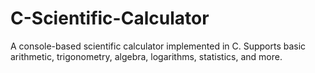# C-Scientific-Calculator
A console-based scientific calculator implemented in C. Supports basic arithmetic, trigonometry, algebra, logarithms, statistics, and more.
